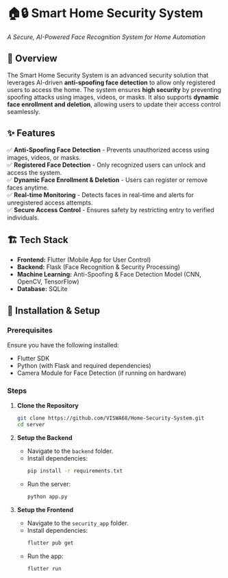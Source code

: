 # 🏠🔒 Smart Home Security System  
_A Secure, AI-Powered Face Recognition System for Home Automation_  

## 📌 Overview  
The Smart Home Security System is an advanced security solution that leverages AI-driven **anti-spoofing face detection** to allow only registered users to access the home. The system ensures **high security** by preventing spoofing attacks using images, videos, or masks. It also supports **dynamic face enrollment and deletion**, allowing users to update their access control seamlessly.  

## ✨ Features  
✅ **Anti-Spoofing Face Detection** - Prevents unauthorized access using images, videos, or masks.  
✅ **Registered Face Detection** - Only recognized users can unlock and access the system.  
✅ **Dynamic Face Enrollment & Deletion** - Users can register or remove faces anytime.  
✅ **Real-time Monitoring** - Detects faces in real-time and alerts for unregistered access attempts.  
✅ **Secure Access Control** - Ensures safety by restricting entry to verified individuals.  

## 🏗️ Tech Stack  
- **Frontend:** Flutter (Mobile App for User Control)  
- **Backend:** Flask (Face Recognition & Security Processing)  
- **Machine Learning:** Anti-Spoofing & Face Detection Model (CNN, OpenCV, TensorFlow)  
- **Database:** SQLite  

## 🚀 Installation & Setup  

### Prerequisites  
Ensure you have the following installed:  
- Flutter SDK  
- Python (with Flask and required dependencies)  
- Camera Module for Face Detection (if running on hardware)  

### Steps  

1. **Clone the Repository**
   ```bash
   git clone https://github.com/VISWA68/Home-Security-System.git
   cd server
   ```
2. **Setup the Backend**
   - Navigate to the `backend` folder.
   - Install dependencies:
     ```bash
     pip install -r requirements.txt
     ```
   - Run the server:
     ```bash
     python app.py
     ```

3. **Setup the Frontend**
   - Navigate to the `security_app` folder.
   - Install dependencies:
     ```bash
     flutter pub get
     ```
   - Run the app:
     ```bash
     flutter run
     ```

